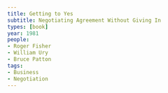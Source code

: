 ```yaml
---
title: Getting to Yes
subtitle: Negotiating Agreement Without Giving In
types: [book]
year: 1981
people:
- Roger Fisher
- William Ury
- Bruce Patton
tags:
- Business
- Negotiation
---
```

